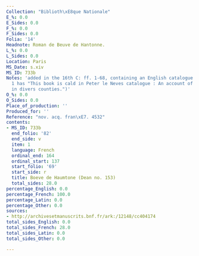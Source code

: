 ```yaml
---
Collection: "Biblioth\xE8que Nationale"
E_%: 0.0
E_Sides: 0.0
F_%: 0.0
F_Sides: 0.0
Folia: '14'
Headnote: Roman de Beuve de Hantonne.
L_%: 0.0
L_Sides: 0.0
Location: Paris
MS_Date: s.xiv
MS_ID: 733b
Notes: 'added in the 16th C: ff. 1-68, containing an English catalogue of manors (fol.
  1 has "This book is cald in Peter le Neves catalogue : An account of several mannors
  in divers counties.")'
O_%: 0.0
O_Sides: 0.0
Place_of_production: ''
Produced_for: ''
Reference: "nov. acq. fran\xE7. 4532"
contents:
- MS_ID: 733b
  end_folio: '82'
  end_side: v
  item: 1
  language: French
  ordinal_end: 164
  ordinal_start: 137
  start_folio: '69'
  start_side: r
  title: Boeve de Haumtone (Dean no. 153)
  total_sides: 28.0
percentage_English: 0.0
percentage_French: 100.0
percentage_Latin: 0.0
percentage_Other: 0.0
sources:
- http://archivesetmanuscrits.bnf.fr/ark:/12148/cc404174
total_sides_English: 0.0
total_sides_French: 28.0
total_sides_Latin: 0.0
total_sides_Other: 0.0

---
```

